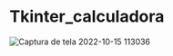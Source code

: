 # Tkinter_calculadora
![Captura de tela 2022-10-15 113036](https://user-images.githubusercontent.com/69704112/195991878-8962336b-5c1e-40ac-a2b3-25856def2742.png)
